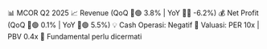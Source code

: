 📊 MCOR Q2 2025
📈 Revenue (QoQ 🔼🟢 3.8% | YoY 🔻🔴 -6.2%)
💰 Net Profit (QoQ 🔼🟢 0.1% | YoY 🔼🟢 5.5%)
💡 Cash Operasi: Negatif
🧮 Valuasi: PER 10x | PBV 0.4x
🧱 Fundamental perlu dicermati
